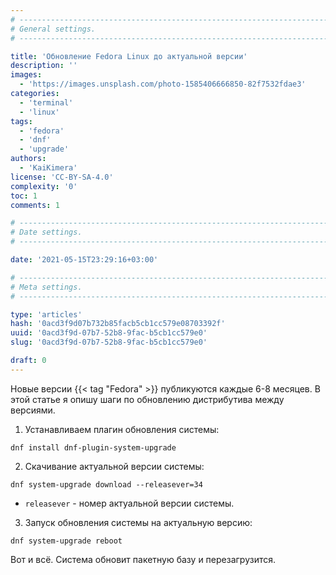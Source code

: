 ```yaml
---
# -------------------------------------------------------------------------------------------------------------------- #
# General settings.
# -------------------------------------------------------------------------------------------------------------------- #

title: 'Обновление Fedora Linux до актуальной версии'
description: ''
images:
  - 'https://images.unsplash.com/photo-1585406666850-82f7532fdae3'
categories:
  - 'terminal'
  - 'linux'
tags:
  - 'fedora'
  - 'dnf'
  - 'upgrade'
authors:
  - 'KaiKimera'
license: 'CC-BY-SA-4.0'
complexity: '0'
toc: 1
comments: 1

# -------------------------------------------------------------------------------------------------------------------- #
# Date settings.
# -------------------------------------------------------------------------------------------------------------------- #

date: '2021-05-15T23:29:16+03:00'

# -------------------------------------------------------------------------------------------------------------------- #
# Meta settings.
# -------------------------------------------------------------------------------------------------------------------- #

type: 'articles'
hash: '0acd3f9d07b732b85facb5cb1cc579e08703392f'
uuid: '0acd3f9d-07b7-52b8-9fac-b5cb1cc579e0'
slug: '0acd3f9d-07b7-52b8-9fac-b5cb1cc579e0'

draft: 0
---
```


Новые версии {{< tag "Fedora" >}} публикуются каждые 6-8 месяцев. В этой статье я опишу шаги по обновлению дистрибутива между версиями.

<!--more-->

1. Устанавливаем плагин обновления системы:

```terminal {os="linux", mode="root"}
dnf install dnf-plugin-system-upgrade
```

2. Скачивание актуальной версии системы:

```terminal {os="linux", mode="root"}
dnf system-upgrade download --releasever=34
```

- `releasever` - номер актуальной версии системы.

3. Запуск обновления системы на актуальную версию:

```terminal {os="linux", mode="root"}
dnf system-upgrade reboot
```

Вот и всё. Система обновит пакетную базу и перезагрузится.

